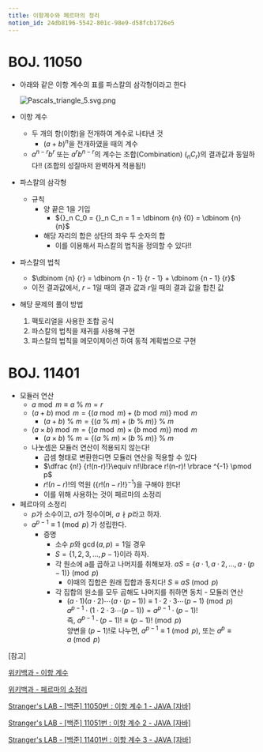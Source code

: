 ```yaml
---
title: 이항계수와 페르마의 정리
notion_id: 24db8196-5542-801c-98e9-d58fcb1726e5
---
```

  
# BOJ. 11050  
  
- 아래와 같은 이항 계수의 표를 파스칼의 삼각형이라고 한다  
  
    ![Pascals_triangle_5.svg.png](https://prod-files-secure.s3.us-west-2.amazonaws.com/ee9cb3f6-9bac-463c-ac07-0442097183e8/67dbf580-7a07-485d-ae36-3de4a6a96e17/Pascals_triangle_5.svg.png?X-Amz-Algorithm=AWS4-HMAC-SHA256&X-Amz-Content-Sha256=UNSIGNED-PAYLOAD&X-Amz-Credential=ASIAZI2LB466VQRP56ZU%2F20251025%2Fus-west-2%2Fs3%2Faws4_request&X-Amz-Date=20251025T011416Z&X-Amz-Expires=3600&X-Amz-Security-Token=IQoJb3JpZ2luX2VjELD%2F%2F%2F%2F%2F%2F%2F%2F%2F%2FwEaCXVzLXdlc3QtMiJGMEQCICRfFYKW5d8dnNPOQ6FvgHm2hREJaO9K2OGGx7%2BRuCBBAiA5JdXzNaIEg7t071%2BtNy1PPiaB1TdcrowGepxX9%2B3ZWCr%2FAwhpEAAaDDYzNzQyMzE4MzgwNSIMNVZ%2BVxr06d2JCPBkKtwDYPThCDYtoYgKICfvmMvHZrUHxI%2BQWwSSmokJ4zCBLfrVstjBQ54zzsziOnkxMILTkN0Xj3PgiWo0kh8WIRp4zFkhae7XWuOs4%2BhEEy0Rb7Gd2ETcRofkbK8clOqFksAX1255tlBxWfzEil3Xdoo%2FwJbUF1kp7D0ddaYMlDCW5bYzwdqly3Xlh6OanbuoJfXOfFVIxDd%2FwJawSmyCdGVPAYPuOQm%2BbG3uIFcB%2F%2Btl2%2BS3rFehJ8BpXHqEyfseHRaGlJBMggimBiT24UUo5fUVk2qyKbQuX5Mwsm%2B0f8sJzj24iyL7RUt8ycixOkDzwKJu89Oh0%2BL89IROe7ZH4PQ1i%2BgjecSS3sCSfdZeiFuCWI%2Fo2BElpN5gE4EOcSMTNpt3%2BOnTgGchAoQD%2FYnIYOjwLjcXhHcKpfA5l42xEpeV1cKOEOUUYPlN7T5049%2F6zxLt4%2B5iNar9PLqyTfyBGRp8yNVeGtl69AEAGeLlVtsbINOPuKzjziwR%2F%2FjIo2HQSAwDyDCHpyBsX%2B3IvTD%2Bnym%2B9I4DbLpzS8J%2BFa5jQKUHPaGsLh82d6Huk35u3U0zY2x2QlfDbXc6wV35wMlfLVNgN8PLDa4ogftwQlrfmp8ThEwC95Gp7qpvdjNFsscwyKrwxwY6pgGJNjzALKqqqH3kh6hyp%2FJoU%2Fc1HWUY6%2B8EKYsk9rADkdMxuqgnyZje9KZynWng1gCy3rV5zpaNz1Egq1%2FcURD9xO8UZn6yQgnP7T3h%2B7oWk1txOjcNUB21brglSemY2cGcCqXn7tgg9r9oyFfjzbNnw8r%2BiHl3niEqp%2BjlqvYa7MocUUqSYr6tEyTpulLfBNy%2BtUDl9lymNWR4fCDMfkiIzT6k%2BVGV&X-Amz-Signature=95c675ffbf54dc88b84f2eeb02675a21a2ec1b80d0303896aef94cdd10f56f7b&X-Amz-SignedHeaders=host&x-amz-checksum-mode=ENABLED&x-id=GetObject)  
  
- 이항 계수  
    - 두 개의 항(이항)을 전개하여 계수로 나타낸 것  
        - $(a+b)^n$을 전개하였을 때의 계수  
    - $a^{n-r}b^r$ 또는 $a^rb^{n-r}$의 계수는 조합(Combination) (${}_nC_r$)의 결과값과 동일하다!! (조합의 성질마저 완벽하게 적용됨!)  
- 파스칼의 삼각형  
    - 규칙  
        - 양 끝은 1을 기입  
            - ${}_n C_0 = {}_n C_n = 1 = \dbinom {n} {0} = \dbinom {n} {n}$  
        - 해당 자리의 합은 상단의 좌우 두 숫자의 합  
            - 이를 이용해서 파스칼의 법칙을 정의할 수 있다!!  
- 파스칼의 법칙  
    - $\dbinom {n} {r} = \dbinom {n - 1} {r  - 1} + \dbinom {n - 1} {r}$  
    - 이전 결과값에서, $r-1$일 때의 결과 값과 $r$일 때의 결과 값을 합친 값  
- 해당 문제의 풀이 방법  
    1. 팩토리얼을 사용한 조합 공식  
    2. 파스칼의 법칙을 재귀를 사용해 구현  
    3. 파스칼의 법칙을 메모이제이션 하여 동적 계획법으로 구현  
  
# BOJ. 11401  
  
- 모듈러 연산  
    - $a \bmod m \equiv a \ \% \ m = r$  
    - $(a + b) \bmod m = \lbrace (a \bmod m) + (b \bmod m) \rbrace \bmod m$  
        - $(a + b) \ \% \ m = \lbrace (a \ \% \ m) + (b \ \% \ m) \rbrace \ \% \ m$  
    - $(a \times b) \bmod m = \lbrace (a \bmod m) \times (b \bmod m) \rbrace \bmod m$  
        - $(a \times b) \ \% \ m = \lbrace (a \ \% \ m) \times (b \ \% \ m) \rbrace \ \% \ m$  
    - 나눗셈은 모듈러 연산이 적용되지 않는다!  
        - 곱셈 형태로 변환한다면 모듈러 연산을 적용할 수 있다  
        - $\dfrac {n!} {r!(n-r)!}\equiv n!\lbrace r!(n-r)! \rbrace ^{-1} \pmod p$  
        - $r!(n-r)!$의 역원 ($\lbrace r!(n-r)! \rbrace ^ {-1}$)을 구해야 한다!  
        - 이를 위해 사용하는 것이 페르마의 소정리  
- 페르마의 소정리  
    - $p$가 소수이고, $a$가 정수이며,  $a \nmid p$라고 하자.  
    - $a^{p-1} \equiv 1 \pmod p$ 가 성립한다.  
        - 증명  
            - 소수 $p$와 $\gcd(a, p) = 1$일 경우  
            - $S = \lbrace 1,2,3,\dots, p-1 \rbrace$이라 하자.  
            - 각 원소에 a를 곱하고 나머지를 취해보자. $aS = \lbrace a \cdot 1, a \cdot 2, \dots, a \cdot (p-1) \rbrace \pmod p$  
                - 이때의 집합은 원래 집합과 동치다! $S \equiv aS \pmod p$  
            - 각 집합의 원소를 모두 곱해도 나머지를 취하면 동치 - 모듈러 연산  
                - $(a \cdot 1)(a \cdot 2) \cdots(a \cdot (p-1)) \equiv 1 \cdot 2 \cdot 3 \cdots (p-1) \pmod p$   
                $a^{p-1} \cdot (1 \cdot 2 \cdot 3 \cdots (p-1)) = a^{p-1} \cdot (p-1)!$   
                즉, $a^{p-1} \cdot (p-1)! \equiv (p-1)! \pmod p$  
                양변을 $(p-1)!$로 나누면, $a^{p-1} \equiv 1 \pmod p$, 또는 $a^p \equiv a \pmod p$  
  
[참고]  
  
  
[위키백과 - 이항 계수](https://ko.wikipedia.org/wiki/%EC%9D%B4%ED%95%AD_%EA%B3%84%EC%88%98)  
  
  
[위키백과 - 페르마의 소정리](https://ko.wikipedia.org/wiki/%ED%8E%98%EB%A5%B4%EB%A7%88%EC%9D%98_%EC%86%8C%EC%A0%95%EB%A6%AC)  
  
  
[Stranger's LAB - [백준] 11050번 : 이항 계수 1 - JAVA [자바]](https://st-lab.tistory.com/159)  
  
  
[Stranger's LAB - [백준] 11051번 : 이항 계수 2 - JAVA [자바]](https://st-lab.tistory.com/162)  
  
  
[Stranger's LAB - [백준] 11401번 : 이항 계수 3 - JAVA [자바]](https://st-lab.tistory.com/241)  
  
